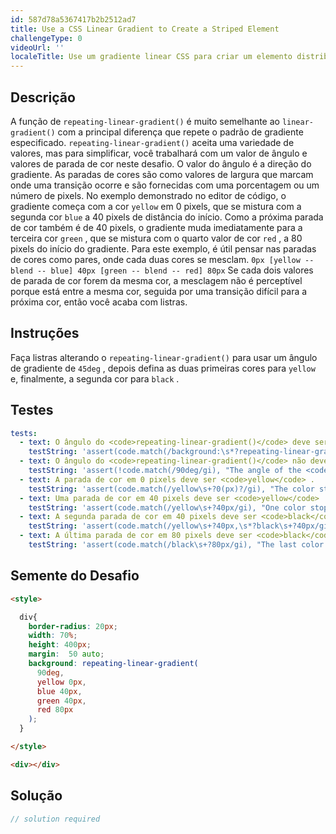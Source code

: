 ```yaml
---
id: 587d78a5367417b2b2512ad7
title: Use a CSS Linear Gradient to Create a Striped Element
challengeType: 0
videoUrl: ''
localeTitle: Use um gradiente linear CSS para criar um elemento distribuído
---
```


## Descrição
<section id="description"> A função de <code>repeating-linear-gradient()</code> é muito semelhante ao <code>linear-gradient()</code> com a principal diferença que repete o padrão de gradiente especificado. <code>repeating-linear-gradient()</code> aceita uma variedade de valores, mas para simplificar, você trabalhará com um valor de ângulo e valores de parada de cor neste desafio. O valor do ângulo é a direção do gradiente. As paradas de cores são como valores de largura que marcam onde uma transição ocorre e são fornecidas com uma porcentagem ou um número de pixels. No exemplo demonstrado no editor de código, o gradiente começa com a cor <code>yellow</code> em 0 pixels, que se mistura com a segunda cor <code>blue</code> a 40 pixels de distância do início. Como a próxima parada de cor também é de 40 pixels, o gradiente muda imediatamente para a terceira cor <code>green</code> , que se mistura com o quarto valor de cor <code>red</code> , a 80 pixels do início do gradiente. Para este exemplo, é útil pensar nas paradas de cores como pares, onde cada duas cores se mesclam. <code>0px [yellow -- blend -- blue] 40px [green -- blend -- red] 80px</code> Se cada dois valores de parada de cor forem da mesma cor, a mesclagem não é perceptível porque está entre a mesma cor, seguida por uma transição difícil para a próxima cor, então você acaba com listras. </section>

## Instruções
<section id="instructions"> Faça listras alterando o <code>repeating-linear-gradient()</code> para usar um ângulo de gradiente de <code>45deg</code> , depois defina as duas primeiras cores para <code>yellow</code> e, finalmente, a segunda cor para <code>black</code> . </section>

## Testes
<section id='tests'>

```yml
tests:
  - text: O ângulo do <code>repeating-linear-gradient()</code> deve ser 45deg.
    testString: 'assert(code.match(/background:\s*?repeating-linear-gradient\(\s*?45deg/gi), "The angle of the <code>repeating-linear-gradient()</code> should be 45deg.");'
  - text: O ângulo do <code>repeating-linear-gradient()</code> não deve mais ser 90 graus
    testString: 'assert(!code.match(/90deg/gi), "The angle of the <code>repeating-linear-gradient()</code> should no longer be 90deg");'
  - text: A parada de cor em 0 pixels deve ser <code>yellow</code> .
    testString: 'assert(code.match(/yellow\s+?0(px)?/gi), "The color stop at 0 pixels should be <code>yellow</code>.");'
  - text: Uma parada de cor em 40 pixels deve ser <code>yellow</code> .
    testString: 'assert(code.match(/yellow\s+?40px/gi), "One color stop at 40 pixels should be <code>yellow</code>.");'
  - text: A segunda parada de cor em 40 pixels deve ser <code>black</code> .
    testString: 'assert(code.match(/yellow\s+?40px,\s*?black\s+?40px/gi), "The second color stop at 40 pixels should be <code>black</code>.");'
  - text: A última parada de cor em 80 pixels deve ser <code>black</code> .
    testString: 'assert(code.match(/black\s+?80px/gi), "The last color stop at 80 pixels should be <code>black</code>.");'

```

</section>

## Semente do Desafio
<section id='challengeSeed'>

<div id='html-seed'>

```html
<style>

  div{
    border-radius: 20px;
    width: 70%;
    height: 400px;
    margin:  50 auto;
    background: repeating-linear-gradient(
      90deg,
      yellow 0px,
      blue 40px,
      green 40px,
      red 80px
    );
  }

</style>

<div></div>

```

</div>



</section>

## Solução
<section id='solution'>

```js
// solution required
```
</section>
